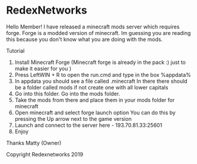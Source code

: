 # RedexNetworks
Hello Member!
I have released a minecraft mods server which requires forge. Forge is a modded version of minecraft. Im guessing you are reading this because you don't know what you are doing with the mods.

Tutorial
1) Install Minecraft Forge
	(Minecraft forge is already in the pack :) just to make it easier for you )
2) Press LeftWIN + R to open the run.cmd and type in the box %appdata%
3) In appdata you should see a file called .minecraft In there there should be a folder called mods if not create one with all lower capitals
4) Go into this folder. Go into the mods folder.
5) Take the mods from there and place them in your mods folder for minecraft
6) Open minecraft and select forge launch option
	You can do this by pressing the Up arrow next to the game version
7) Launch and connect to the server here - 	193.70.81.33:25601
8) Enjoy

Thanks
Matty (Owner)

Copyright Redexnetworks 2019
